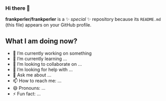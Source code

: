 ### Hi there 👋

**frankperler/frankperler** is a ✨ _special_ ✨ repository because its `README.md` (this file) appears on your GitHub profile.

## What I am doing now?

- 🔭 I’m currently working on something
- 🌱 I’m currently learning ...
- 👯 I’m looking to collaborate on ...
- 🤔 I’m looking for help with ...
- 💬 Ask me about ...
- 📫 How to reach me: ...
- 😄 Pronouns: ...
- ⚡ Fun fact: ...
